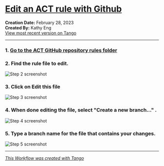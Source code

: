 # [Edit an ACT rule with Github](https://app.tango.us/app/workflow/05956104-b541-44dd-b4b6-28a2dd4592aa?utm_source=markdown&utm_medium=markdown&utm_campaign=workflow%20export%20links)

__Creation Date:__ February 28, 2023  
__Created By:__ Kathy Eng  
[View most recent version on Tango](https://app.tango.us/app/workflow/05956104-b541-44dd-b4b6-28a2dd4592aa?utm_source=markdown&utm_medium=markdown&utm_campaign=workflow%20export%20links)
***

### 1. [Go to the ACT GitHub repository rules folder](https://github.com/act-rules/act-rules.github.io/tree/develop/_rules)



### 2. Find the rule file to edit.
![Step 2 screenshot](https://images.tango.us/workflows/05956104-b541-44dd-b4b6-28a2dd4592aa/steps/ba9d47fe-f650-45bc-99eb-7aeef5f5fceb/8ca5237f-b41f-4ce7-9d89-27b1595cf65d.png?crop=focalpoint&fit=crop&fp-x=0.2087&fp-y=0.8996&fp-z=1.7567&w=1200&blend-align=bottom&blend-mode=normal&blend-x=800&blend64=aHR0cHM6Ly9pbWFnZXMudGFuZ28udXMvc3RhdGljL21hZGUtd2l0aC10YW5nby13YXRlcm1hcmsucG5n)


### 3. Click on Edit this file
![Step 3 screenshot](https://images.tango.us/workflows/05956104-b541-44dd-b4b6-28a2dd4592aa/steps/1ec5b303-319b-41d0-bc9a-2b853ab3ea83/07de2ea3-0474-4f77-9fee-95d29467579f.png?crop=focalpoint&fit=crop&fp-x=0.8419&fp-y=0.3332&fp-z=2.8442&w=1200&blend-align=bottom&blend-mode=normal&blend-x=800&blend64=aHR0cHM6Ly9pbWFnZXMudGFuZ28udXMvc3RhdGljL21hZGUtd2l0aC10YW5nby13YXRlcm1hcmsucG5n)


### 4. When done editing the file, select "Create a new branch..." .
![Step 4 screenshot](https://images.tango.us/workflows/05956104-b541-44dd-b4b6-28a2dd4592aa/steps/a6638335-9711-44a1-bbf0-a617e8402261/585bfdb0-ebc7-4007-9344-4a063263bf85.png?crop=focalpoint&fit=crop&fp-x=0.1343&fp-y=0.9111&fp-z=3.1197&w=1200&blend-align=bottom&blend-mode=normal&blend-x=800&blend64=aHR0cHM6Ly9pbWFnZXMudGFuZ28udXMvc3RhdGljL21hZGUtd2l0aC10YW5nby13YXRlcm1hcmsucG5n)


### 5. Type a branch name for the file that contains your changes.
![Step 5 screenshot](https://images.tango.us/workflows/05956104-b541-44dd-b4b6-28a2dd4592aa/steps/29ffd7eb-93b7-4a0f-89c8-ce60d55e4502/8272c45f-f2b0-437a-a573-18ab6852accc.png?crop=focalpoint&fit=crop&fp-x=0.3588&fp-y=0.6729&fp-z=1.3672&w=1200&blend-align=bottom&blend-mode=normal&blend-x=800&blend64=aHR0cHM6Ly9pbWFnZXMudGFuZ28udXMvc3RhdGljL21hZGUtd2l0aC10YW5nby13YXRlcm1hcmsucG5n)


***
_[This Workflow was created with Tango](https://app.tango.us/app/workflow/05956104-b541-44dd-b4b6-28a2dd4592aa?utm_source=markdown&utm_medium=markdown&utm_campaign=workflow%20export%20links)_
